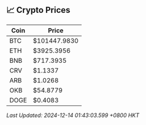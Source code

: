 ## 📈 Crypto Prices

| Coin | Price |
| ---- | ----- |
| BTC | $101447.9830 |
| ETH | $3925.3956 |
| BNB | $717.3935 |
| CRV | $1.1337 |
| ARB | $1.0268 |
| OKB | $54.8779 |
| DOGE | $0.4083 |

_Last Updated: 2024-12-14 01:43:03.599 +0800 HKT_